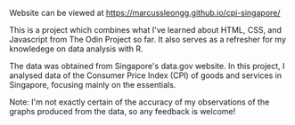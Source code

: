 Website can be viewed at https://marcussleongg.github.io/cpi-singapore/

This is a project which combines what I've learned about HTML, CSS, and Javascript from The Odin
Project so far. It also serves as a refresher for my knowledege on data analysis with R.

The data was obtained from Singapore's data.gov website. In this project, I analysed data of the
Consumer Price Index (CPI) of goods and services in Singapore, focusing mainly on the essentials.

Note: I'm not exactly certain of the accuracy of my observations of the graphs produced from the
data, so any feedback is welcome!